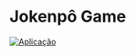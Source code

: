 # Jokenpô Game

[![Aplicação](https://img.shields.io/badge/Aplicação-TicTacToe-FF4500?style=flat-square)](https://jokenpojop.netlify.app/)